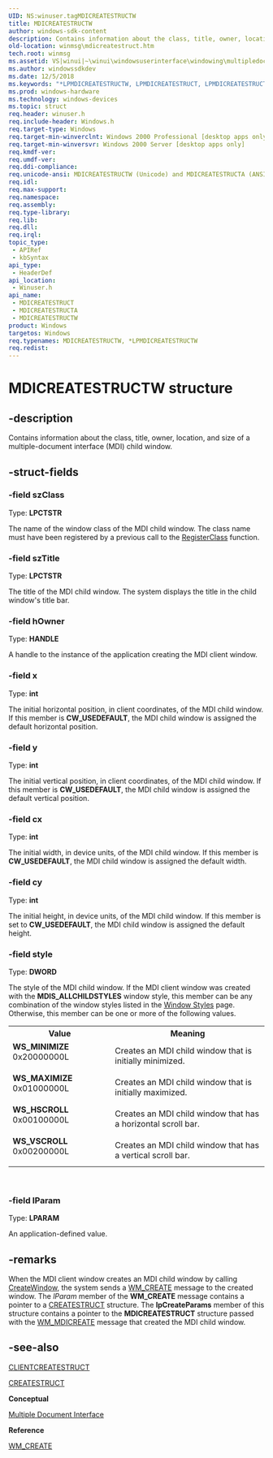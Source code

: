 ```yaml
---
UID: NS:winuser.tagMDICREATESTRUCTW
title: MDICREATESTRUCTW
author: windows-sdk-content
description: Contains information about the class, title, owner, location, and size of a multiple-document interface (MDI) child window.
old-location: winmsg\mdicreatestruct.htm
tech.root: winmsg
ms.assetid: VS|winui|~\winui\windowsuserinterface\windowing\multipledocumentinterface\multipledocumentinterfacereference\multipledocumentinterfacestructures\mdicreatestruct.htm
ms.author: windowssdkdev
ms.date: 12/5/2018
ms.keywords: "*LPMDICREATESTRUCTW, LPMDICREATESTRUCT, LPMDICREATESTRUCT structure pointer [Windows and Messages], MDICREATESTRUCT, MDICREATESTRUCT structure [Windows and Messages], MDICREATESTRUCTA, MDICREATESTRUCTW, WS_HSCROLL, WS_MAXIMIZE, WS_MINIMIZE, WS_VSCROLL, _win32_MDICREATESTRUCT_str, _win32_mdicreatestruct_str_cpp, winmsg.mdicreatestruct, winui._win32_mdicreatestruct_str, winuser/LPMDICREATESTRUCT, winuser/MDICREATESTRUCT, winuser/MDICREATESTRUCTA, winuser/MDICREATESTRUCTW"
ms.prod: windows-hardware
ms.technology: windows-devices
ms.topic: struct
req.header: winuser.h
req.include-header: Windows.h
req.target-type: Windows
req.target-min-winverclnt: Windows 2000 Professional [desktop apps only]
req.target-min-winversvr: Windows 2000 Server [desktop apps only]
req.kmdf-ver: 
req.umdf-ver: 
req.ddi-compliance: 
req.unicode-ansi: MDICREATESTRUCTW (Unicode) and MDICREATESTRUCTA (ANSI)
req.idl: 
req.max-support: 
req.namespace: 
req.assembly: 
req.type-library: 
req.lib: 
req.dll: 
req.irql: 
topic_type:
 - APIRef
 - kbSyntax
api_type:
 - HeaderDef
api_location:
 - Winuser.h
api_name:
 - MDICREATESTRUCT
 - MDICREATESTRUCTA
 - MDICREATESTRUCTW
product: Windows
targetos: Windows
req.typenames: MDICREATESTRUCTW, *LPMDICREATESTRUCTW
req.redist: 
---
```


# MDICREATESTRUCTW structure


## -description


Contains information about the class, title, owner, location, and size of a multiple-document interface (MDI) child window. 


## -struct-fields




### -field szClass

Type: <b>LPCTSTR</b>

The name of the window class of the MDI child window. The class name must have been registered by a previous call to the <a href="https://msdn.microsoft.com/485115e5-b4ec-4e93-89ce-eee229ccabb7">RegisterClass</a> function. 


### -field szTitle

Type: <b>LPCTSTR</b>

The title of the MDI child window. The system displays the title in the child window's title bar. 


### -field hOwner

Type: <b>HANDLE</b>

A handle to the instance of the application creating the MDI client window. 


### -field x

Type: <b>int</b>

The initial horizontal position, in client coordinates, of the MDI child window. If this member is <b>CW_USEDEFAULT</b>, the MDI child window is assigned the default horizontal position. 


### -field y

Type: <b>int</b>

The initial vertical position, in client coordinates, of the MDI child window. If this member is <b>CW_USEDEFAULT</b>, the MDI child window is assigned the default vertical position. 


### -field cx

Type: <b>int</b>

The initial width, in device units, of the MDI child window. If this member is <b>CW_USEDEFAULT</b>, the MDI child window is assigned the default width. 


### -field cy

Type: <b>int</b>

The initial height, in device units, of the MDI child window. If this member is set to <b>CW_USEDEFAULT</b>, the MDI child window is assigned the default height. 


### -field style

Type: <b>DWORD</b>


The style of the MDI child window. If the MDI client window was created with the <b>MDIS_ALLCHILDSTYLES</b> window style, this member can be any combination of the window styles listed in the <a href="https://msdn.microsoft.com/bfc146f1-bebd-4e68-a29e-a73ff3e8f35b">Window Styles</a> page. Otherwise, this member can be one or more of the following values. 



<table>
<tr>
<th>Value</th>
<th>Meaning</th>
</tr>
<tr>
<td width="40%"><a id="WS_MINIMIZE"></a><a id="ws_minimize"></a><dl>
<dt><b>WS_MINIMIZE</b></dt>
<dt>0x20000000L</dt>
</dl>
</td>
<td width="60%">
Creates an MDI child window that is initially minimized.

</td>
</tr>
<tr>
<td width="40%"><a id="WS_MAXIMIZE"></a><a id="ws_maximize"></a><dl>
<dt><b>WS_MAXIMIZE</b></dt>
<dt>0x01000000L</dt>
</dl>
</td>
<td width="60%">
Creates an MDI child window that is initially maximized.

</td>
</tr>
<tr>
<td width="40%"><a id="WS_HSCROLL"></a><a id="ws_hscroll"></a><dl>
<dt><b>WS_HSCROLL</b></dt>
<dt>0x00100000L</dt>
</dl>
</td>
<td width="60%">
Creates an MDI child window that has a horizontal scroll bar.

</td>
</tr>
<tr>
<td width="40%"><a id="WS_VSCROLL"></a><a id="ws_vscroll"></a><dl>
<dt><b>WS_VSCROLL</b></dt>
<dt>0x00200000L</dt>
</dl>
</td>
<td width="60%">
Creates an MDI child window that has a vertical scroll bar.

</td>
</tr>
</table>
 


### -field lParam

Type: <b>LPARAM</b>

An application-defined value. 


## -remarks



When the MDI client window creates an MDI child window
            by calling <a href="https://msdn.microsoft.com/5424b87c-22ea-414e-840e-214d9f0dc9ad">CreateWindow</a>, the system sends a <a href="https://msdn.microsoft.com/d484d0fc-bad0-4fcb-bf4b-37cbc50846ee">WM_CREATE</a> message to the created window. The <i>lParam</i> member of the <b>WM_CREATE</b> message contains a pointer to a <a href="https://msdn.microsoft.com/2d67fed4-43de-4151-b124-b710ea64e8a6">CREATESTRUCT</a> structure. The 
				<b>lpCreateParams</b> member of this structure contains a pointer to the <b>MDICREATESTRUCT</b> structure passed with the <a href="https://msdn.microsoft.com/f2313ffd-867f-4870-a667-3e5f5402776f">WM_MDICREATE</a> message that created the MDI child window.




## -see-also




<a href="https://msdn.microsoft.com/795396d0-4d3b-4e55-b339-cf02cdfd9b46">CLIENTCREATESTRUCT</a>



<a href="https://msdn.microsoft.com/2d67fed4-43de-4151-b124-b710ea64e8a6">CREATESTRUCT</a>



<b>Conceptual</b>



<a href="https://msdn.microsoft.com/beb41067-91ed-4f63-af8f-1000ba82a3b1">Multiple Document Interface</a>



<b>Reference</b>



<a href="https://msdn.microsoft.com/d484d0fc-bad0-4fcb-bf4b-37cbc50846ee">WM_CREATE</a>
 

 

